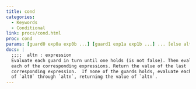 ```yaml
---
title: cond
categories: 
  - Keywords
  - Conditional
link: procs/cond.html
proc: cond
params: [guard0 exp0a exp0b ...] [guard1 exp1a exp1b ...] ... [else alt0 alt1 ... altn]
docs: |
  ;;;;  altn : expression
  Evaluate each guard in turn until one holds (is not false). Then evaluate 
  each of the corresponding expressions. Return the value of the last
  corresponding expression.  If none of the guards holds, evaluate each
  of `alt0` through `altn`, returning the value of `altn`.
---
```

